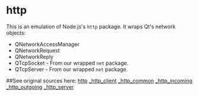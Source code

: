 # http

This is an emulation of Node.js's `http` package. It wraps Qt's network objects:
 * QNetworkAccessManager
 * QNetworkRequest
 * QNetworkReply
 * QTcpSocket - From our wrapped `net` package.
 * QTcpServer - From our wrapped `net` package.

##See original sources here:
[http](https://github.com/nodejs/node/blob/v4.4.2/lib/http.js)
[_http_client](https://github.com/nodejs/node/blob/v4.4.2/lib/_http_client.js)
[_http_common](https://github.com/nodejs/node/blob/v4.4.2/lib/_http_common.js)
[_http_incoming](https://github.com/nodejs/node/blob/v4.4.2/lib/_http_incoming.js)
[_http_outgoing](https://github.com/nodejs/node/blob/v4.4.2/lib/_http_outgoing.js)
[_http_server](https://github.com/nodejs/node/blob/v4.4.2/lib/_http_server.js)
